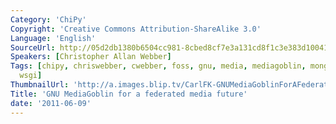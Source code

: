 ```yaml
---
Category: 'ChiPy'
Copyright: 'Creative Commons Attribution-ShareAlike 3.0'
Language: 'English'
SourceUrl: http://05d2db1380b6504cc981-8cbed8cf7e3a131cd8f1c3e383d10041.r93.cf2.rackcdn.com/chipy/565_gnu-mediagoblin-for-a-federated-media-future.m4v
Speakers: [Christopher Allan Webber]
Tags: [chipy, chriswebber, cwebber, foss, gnu, media, mediagoblin, mongodb, mongokit,
  wsgi]
ThumbnailUrl: 'http://a.images.blip.tv/CarlFK-GNUMediaGoblinForAFederatedMediaFuture830.png'
Title: 'GNU MediaGoblin for a federated media future'
date: '2011-06-09'
---
```

